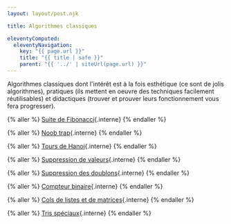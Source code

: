 ```yaml
---
layout: layout/post.njk

title: Algorithmes classiques

eleventyComputed:
  eleventyNavigation:
    key: "{{ page.url }}"
    title: "{{ title | safe }}"
    parent: "{{ '../' | siteUrl(page.url) }}"
---
```


Algorithmes classiques dont l'intérêt est à la fois esthétique (ce sont de jolis algorithmes),
pratiques (ils mettent en oeuvre des techniques facilement réutilisables) et didactiques (trouver et prouver leurs fonctionnement vous fera progresser).

{% aller %}
[Suite de Fibonacci](fibonacci){.interne}
{% endaller %}

{% aller %}
[Noob trap](noob-trap){.interne}
{% endaller %}

{% aller %}
[Tours de Hanoi](tours-hanoi){.interne}
{% endaller %}

{% aller %}
[Suppression de valeurs](suppression-valeurs){.interne}
{% endaller %}

{% aller %}
[Suppression des doublons](suppression-doublons){.interne}
{% endaller %}

{% aller %}
[Compteur binaire](compteur-binaire){.interne}
{% endaller %}

{% aller %}
[Cols de listes et de matrices](cols){.interne}
{% endaller %}

{% aller %}
[Tris spéciaux](tris-spéciaux){.interne}
{% endaller %}
